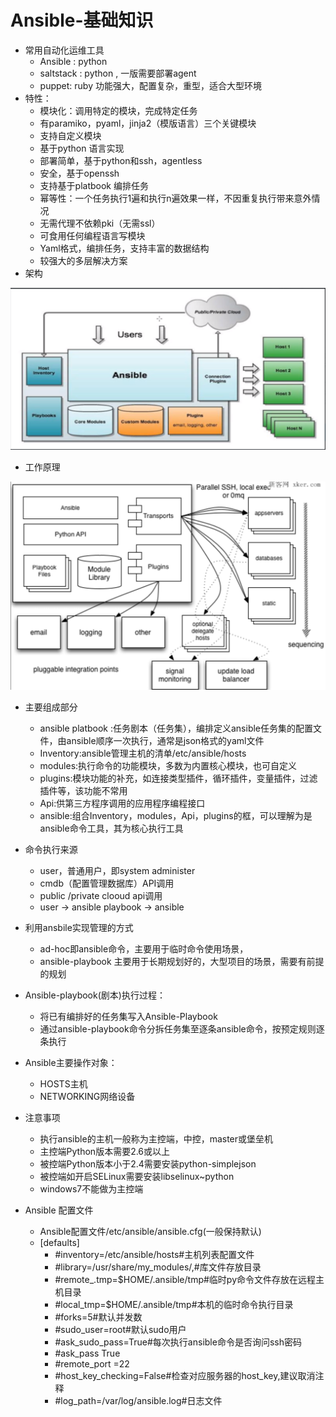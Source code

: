 # Ansible-基础知识

- 常用自动化运维工具
  - Ansible : python 
  - saltstack : python , 一版需要部署agent
  - puppet: ruby 功能强大，配置复杂，重型，适合大型环境
- 特性：
  - 模块化：调用特定的模块，完成特定任务
  - 有paramiko，pyaml，jinja2（模版语言）三个关键模块
  - 支持自定义模块
  - 基于python 语言实现
  - 部署简单，基于python和ssh，agentless
  - 安全，基于openssh
  - 支持基于platbook 编排任务
  - 幂等性：一个任务执行1遍和执行n遍效果一样，不因重复执行带来意外情况
  - 无需代理不依赖pki（无需ssl）
  - 可食用任何编程语言写模块
  - Yaml格式，编排任务，支持丰富的数据结构
  - 较强大的多层解决方案
- 架构

![image-20231223131635501](./images/image-20231223131635501.png)

- 工作原理

![image-20231223131620180](./images/image-20231223131620180.png)

- 主要组成部分
  - ansible platbook :任务剧本（任务集），编排定义ansible任务集的配置文件，由ansible顺序一次执行，通常是json格式的yaml文件
  - Inventory:ansible管理主机的清单/etc/ansible/hosts
  - modules:执行命令的功能模块，多数为内置核心模块，也可自定义
  - plugins:模块功能的补充，如连接类型插件，循环插件，变量插件，过滤插件等，该功能不常用
  - Api:供第三方程序调用的应用程序编程接口
  - ansible:组合Inventory，modules，Api，plugins的框，可以理解为是ansible命令工具，其为核心执行工具
- 命令执行来源
  - user，普通用户，即system administer
  - cmdb（配置管理数据库）API调用
  - public /private clooud api调用
  - user -> ansible playbook -> ansible
- 利用ansbile实现管理的方式
  - ad-hoc即ansible命令，主要用于临时命令使用场景，
  - ansible-playbook 主要用于长期规划好的，大型项目的场景，需要有前提的规划
- Ansible-playbook(剧本)执行过程：
  - 将已有编排好的任务集写入Ansible-Playbook
  - 通过ansible-playbook命令分拆任务集至逐条ansible命令，按预定规则逐条执行
- Ansible主要操作对象：
  - HOSTS主机
  - NETWORKING网络设备
- 注意事项
  - 执行ansible的主机一般称为主控端，中控，master或堡垒机
  - 主控端Python版本需要2.6或以上
  - 被控端Python版本小于2.4需要安装python-simplejson
  - 被控端如开启SELinux需要安装libselinux~python
  - windows7不能做为主控端

- Ansible 配置文件

  - Ansible配置文件/etc/ansible/ansible.cfg(一般保持默认)
  - [defaults]
    - #inventory=/etc/ansible/hosts#主机列表配置文件
    - #library=/usr/share/my_modules/,#库文件存放目录
    - #remote_.tmp=$HOME/.ansible/tmp#临时py命令文件存放在远程主机目录
    - #local_tmp=$HOME/.ansible/tmp#本机的临时命令执行目录
    - #forks=5#默认并发数
    - #sudo_user=root#默认sudo用户
    - #ask_sudo_pass=True#每次执行ansible命令是否询问ssh密码
    - #ask_pass True
    - #remote_port =22
    - #host_key_checking=False#检查对应服务器的host_key,建议取消注释
    - #log_path=/var/log/ansible.log#日志文件

  
